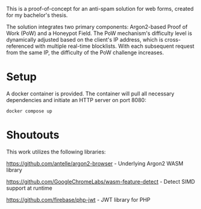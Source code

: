 This is a proof-of-concept for an anti-spam solution for web forms, created for my bachelor's thesis.

The solution integrates two primary components: Argon2-based Proof of Work (PoW) and a Honeypot Field. The PoW mechanism's difficulty level is dynamically adjusted based on the client's IP address, which is cross-referenced with multiple real-time blocklists. With each subsequent request from the same IP, the difficulty of the PoW challenge increases.

# Setup

A docker container is provided. The container will pull all necessary dependencies and initiate an HTTP server on port 8080:

```
docker compose up
```

# Shoutouts

This work utilizes the following libraries:

https://github.com/antelle/argon2-browser - Underlying Argon2 WASM library

https://github.com/GoogleChromeLabs/wasm-feature-detect - Detect SIMD support at runtime 

https://github.com/firebase/php-jwt - JWT library for PHP